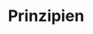 ---
layout: redirect.njk
tags: toplevel
key: principles_de
title: Prinzipien
alternativetitle: Die SBB User Experience Prinzipien.
redirect: /de/principles/ux-principles/overview/
parent: de
order: 1
---